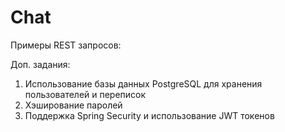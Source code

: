 # Chat
Примеры REST запросов:

Доп. задания:
1. Использование базы данных PostgreSQL для хранения пользователей и переписок
2. Хэширование паролей
3. Поддержка Spring Security и использование JWT токенов
